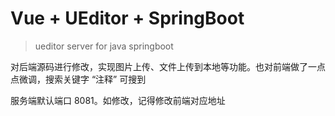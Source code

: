 # Vue + UEditor + SpringBoot 

> ueditor server for java springboot


对后端源码进行修改，实现图片上传、文件上传到本地等功能。也对前端做了一点点微调，搜索关键字 “注释” 可搜到

服务端默认端口 8081。如修改，记得修改前端对应地址


